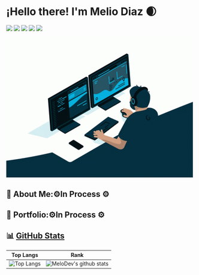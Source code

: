 # ¡Hello there! I'm Melio Diaz 🌒 

![](https://komarev.com/ghpvc/?username=MeloDev2111&color=orange) ![](https://img.shields.io/badge/Data%20Scientist-Enthusiast-F5E277?style=flat-square) ![](https://img.shields.io/badge/Systems%20Engineer-Incoming-green?style=flat-square) [![](https://img.shields.io/badge/LinkedIn-0077B5?style=flat-square&logo=linkedin&logoColor=white)](https://www.linkedin.com/in/melio-diaz-diaz/) ![](https://img.shields.io/github/followers/MeloDev2111?label=Followers&style=flat-square&logo=github)

![](images/coding.gif)

## 🤵 About Me:⚙️In Process ⚙️

## 📜 Portfolio:⚙️In Process ⚙️
[comment]: <> ( corchete Click Aquí corchete parantesis http://melodev.vercel.app parantesis )

## 📊 [GitHub Stats](https://github.com/anuraghazra/github-readme-stats) 

| Top Langs | Rank |
| --------- | ----   | 
| ![Top Langs](https://github-readme-stats.vercel.app/api/top-langs/?username=MeloDev2111&count_private=true&hide=Blade&theme=ayu-mirage&layout=compact)  | ![MeloDev's github stats](https://github-readme-stats.vercel.app/api?username=MeloDev2111&hide=contribs,issues&show_icons=true&theme=ayu-mirage)|